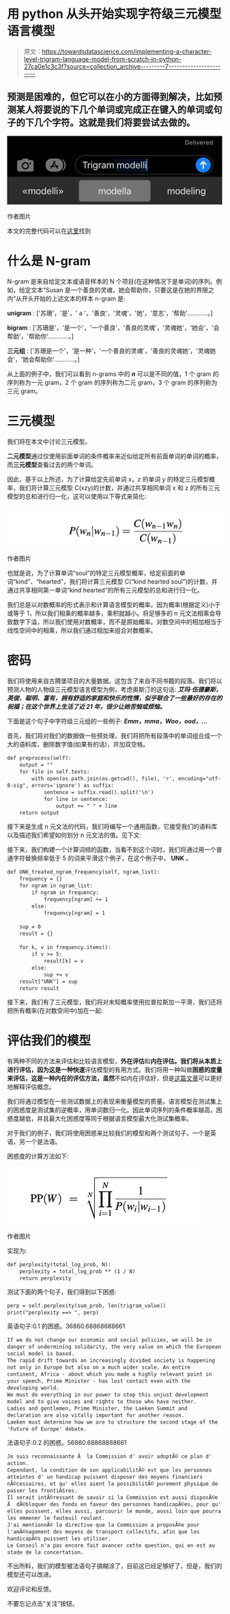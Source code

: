 # 用 python 从头开始实现字符级三元模型语言模型

> 原文：<https://towardsdatascience.com/implementing-a-character-level-trigram-language-model-from-scratch-in-python-27ca0e1c3c3f?source=collection_archive---------7----------------------->

## 预测是困难的，但它可以在小的方面得到解决，比如预测某人将要说的下几个单词或完成正在键入的单词或句子的下几个字符。这就是我们将要尝试去做的。

![](img/174a77e657b7a2e85147110ff9149a6b.png)

作者图片

本文的完整代码可以在[这里](https://github.com/cleopatra27/Ngram-Model/blob/main/trigram_modelling.py)找到

# 什么是 N-gram

N-gram 是来自给定文本或语音样本的 N 个项目(在这种情况下是单词)的序列。例如，给定文本“Susan 是一个善良的灵魂，她会帮助你，只要这是在她的界限之内”从开头开始的上述文本的样本 n-gram 是:

**unigram** : ['苏珊'，'是'，' a '，'善良'，'灵魂'，'她'，'意志'，'帮助'…………。]

**bigram** : ['苏珊是'，'是一个'，'一个善良'，'善良的灵魂'，'灵魂她'，'她会'，'会帮助'，'帮助你'…………。]

**三元组** : ['苏珊是一个'，'是一种'，'一个善良的灵魂'，'善良的灵魂她'，'灵魂她会'，'她会帮助你'…………。]

从上面的例子中，我们可以看到 n-grams 中的 ***n*** 可以是不同的值，1 个 gram 的序列称为一元 gram，2 个 gram 的序列称为二元 gram，3 个 gram 的序列称为三元 gram。

# 三元模型

我们将在本文中讨论三元模型。

**二元模型**通过仅使用前面单词的条件概率来近似给定所有前面单词的单词的概率，而**三元模型**查看过去的两个单词。

因此，基于以上所述，为了计算给定先前单词 x，z 的单词 y 的特定三元模型概率，我们将计算三元模型 C(xzy)的计数，并通过共享相同单词 x 和 z 的所有三元模型的总和进行归一化，这可以使用以下等式来简化:

![](img/00786b7fc7997bf20e814208a64ae91a.png)

作者图片

也就是说，为了计算单词“soul”的特定三元模型概率，给定前面的单词“kind”、“hearted”，我们将计算三元模型 C(“kind hearted soul”)的计数，并通过共享相同第一单词“kind hearted”的所有三元模型的总和进行归一化。

我们总是以对数概率的形式表示和计算语言模型的概率。因为概率(根据定义)小于或等于 1，所以我们相乘的概率越多，乘积就越小。将足够多的 n 元文法相乘会导致数字下溢，所以我们使用对数概率，而不是原始概率。对数空间中的相加相当于线性空间中的相乘，所以我们通过相加来组合对数概率。

# 密码

我们将使用来自古腾堡项目的大量数据。这包含了来自不同书籍的段落。我们将以预测人物的人物级三元模型语言模型为例，考虑奥斯汀的这句话:
***艾玛·伍德豪斯，英俊、聪明、富有，拥有舒适的家庭和快乐的性情，似乎联合了一些最好的存在的祝福；在这个世界上生活了近 21 年，很少让她苦恼或烦恼。***

下面是这个句子中字符级三元组的一些例子:
***Emm，mma，Woo，ood，…***

首先，我们将对我们的数据做一些预处理，我们将把所有段落中的单词组合成一个大的语料库，删除数字值(如果有的话)，并加双空格。

```
def preprocess(self):
    output = ""
    for file in self.texts:
        with open(os.path.join(os.getcwd(), file), 'r', encoding="utf-8-sig", errors='ignore') as suffix:
            sentence = suffix.read().split('\n')
            for line in sentence:
                output += " " + line
    return output
```

接下来是生成 n 元文法的代码，我们将编写一个通用函数，它接受我们的语料库以及描述我们希望如何划分 n 元文法的值。见下文:

接下来，我们构建一个计算词频的函数，当看不到这个词时，我们将通过用一个普通字符替换频率低于 5 的词来平滑这个例子，在这个例子中， **UNK** 。

```
def UNK_treated_ngram_frequency(self, ngram_list):
    frequency = {}
    for ngram in ngram_list:
        if ngram in frequency:
            frequency[ngram] += 1
        else:
            frequency[ngram] = 1

    sup = 0
    result = {}

    for k, v in frequency.items():
        if v >= 5:
            result[k] = v
        else:
            sup += v
    result["UNK"] = sup
    return result
```

接下来，我们有了三元模型，我们将对未知概率使用拉普拉斯加一平滑，我们还将把所有概率(在对数空间中)加在一起:

# 评估我们的模型

有两种不同的方法来评估和比较语言模型，**外在评估**和**内在评估。**我们将从本质上进行评估，因为这是一种**快速**评估模型的有用方式。我们将用一种叫做**困惑的度量来评估，这是一种内在的评估方法，虽然**不如内在评估好，但是[这篇文章](/perplexity-in-language-models-87a196019a94)可以更好地解释评估概念。

我们将通过模型在一些测试数据上的表现来衡量模型的质量。语言模型在测试集上的困惑度是测试集的逆概率，用单词数归一化。因此单词序列的条件概率越高，困惑度越低，并且最大化困惑度等同于根据语言模型最大化测试集概率。

对于我们的例子，我们将使用困惑来比较我们的模型和两个测试句子，一个是英语，另一个是法语。

困惑度的计算方法如下:

![](img/9cd9e165008d52f59160243a4c2bdec0.png)

作者图片

实现为:

```
def perplexity(total_log_prob, N):
    perplexity = total_log_prob ** (1 / N)
    return perplexity
```

测试下面的两个句子，我们得到以下困惑:

```
perp = self.perplexity(sum_prob, len(trigram_value))
print("perplexity ==> ", perp)
```

英语句子:0.1 的困惑。36860.68868688661

```
If we do not change our economic and social policies, we will be in danger of undermining solidarity, the very value on which the European social model is based.
The rapid drift towards an increasingly divided society is happening not only in Europe but also on a much wider scale. An entire continent, Africa - about which you made a highly relevant point in your speech, Prime Minister - has lost contact even with the developing world.
We must do everything in our power to stop this unjust development model and to give voices and rights to those who have neither.
Ladies and gentlemen, Prime Minister, the Laeken Summit and declaration are also vitally important for another reason.
Laeken must determine how we are to structure the second stage of the 'Future of Europe' debate.
```

法语句子:0.2 的困惑。56860.68868888661

```
Je suis reconnaissante Ã  la Commission d' avoir adoptÃ© ce plan d' action.
Cependant, la condition de son applicabilitÃ© est que les personnes atteintes d' un handicap puissent disposer des moyens financiers nÃ©cessaires, et qu' elles aient la possibilitÃ© purement physique de passer les frontiÃšres.
Il serait intÃ©ressant de savoir si la Commission est aussi disposÃ©e Ã  dÃ©bloquer des fonds en faveur des personnes handicapÃ©es, pour qu' elles puissent, elles aussi, parcourir le monde, aussi loin que pourra les emmener le fauteuil roulant.
J'ai mentionnÃ© la directive que la Commission a proposÃ©e pour l'amÃ©nagement des moyens de transport collectifs, afin que les handicapÃ©s puissent les utiliser.
Le Conseil n'a pas encore fait avancer cette question, qui en est au stade de la concertation.
```

不出所料，我们的模型被法语句子搞糊涂了，目前这已经足够好了，但是，我们的模型还可以改进。

欢迎评论和反馈。

不要忘记点击“关注”按钮。